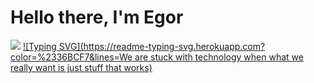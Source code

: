# Hello there, I'm Egor 
![](https://lh3.googleusercontent.com/a/ALm5wu1_FLuGUm0NBs-JJkgnmZU-sTDY8bRaIU27B0c2Qg=s288-p-rw-no) 
[![Typing SVG](https://readme-typing-svg.herokuapp.com?color=%2336BCF7&lines=We are stuck with technology when what we really want is just stuff that works)](https://git.io/typing-svg)
